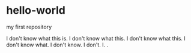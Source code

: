 # hello-world
my first repository

I don't know what this is. I don't know what this. I don't know what this. I don't know what. I don't know. I don't. I. . 
